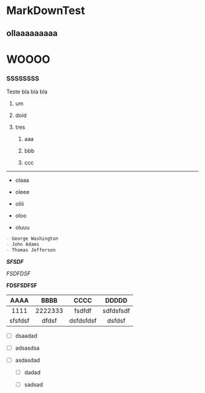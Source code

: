 # MarkDownTest

## ollaaaaaaaaa



# WOOOO

### SSSSSSSS

Teste bla bla bla

1. um

2. doid

3. tres
   
   1. aaa
   
   2. bbb
   
   3. ccc

---

- olaaa

- oleee

- oliii

- oloo

- oluuu



```markdown
- George Washington
- John Adams
- Thomas Jefferson
```



***SFSDF***

*FSDFDSF*

**FDSFSDFSF**





| AAAA    | BBBB    | CCCC      | DDDDD     |
|:-------:|:-------:|:---------:|:---------:|
| 1111    | 2222333 | fsdfdf    | sdfdsfsdf |
| sfsfdsf | dfdsf   | dsfdsfdsf | dsfdsf    |



- [ ] dsaadad

- [ ] adsasdsa

- [ ] asdasdad
  
  - [ ] dadad
  
  - [ ] sadsad